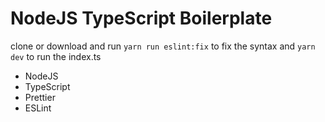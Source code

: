 # NodeJS TypeScript Boilerplate

clone or download and run `yarn run eslint:fix` to fix the syntax and `yarn dev` to run the index.ts 

* NodeJS
* TypeScript
* Prettier
* ESLint

